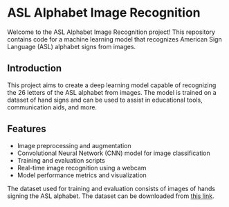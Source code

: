 # ASL Alphabet Image Recognition

Welcome to the ASL Alphabet Image Recognition project! This repository contains code for a machine learning model that recognizes American Sign Language (ASL) alphabet signs from images.

## Introduction
This project aims to create a deep learning model capable of recognizing the 26 letters of the ASL alphabet from images. The model is trained on a dataset of hand signs and can be used to assist in educational tools, communication aids, and more.

## Features

- Image preprocessing and augmentation
- Convolutional Neural Network (CNN) model for image classification
- Training and evaluation scripts
- Real-time image recognition using a webcam
- Model performance metrics and visualization


The dataset used for training and evaluation consists of images of hands signing the ASL alphabet. The dataset can be downloaded from [this link](https://www.kaggle.com/datasets/grassknoted/asl-alphabet).


